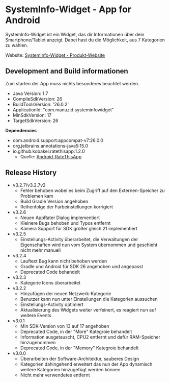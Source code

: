 # SystemInfo-Widget - App for Android

SystemInfo-Widget ist ein Widget, das dir Informationen über dein Smartphone/Tablet anzeigt. Dabei hast du die Möglichkeit, aus 7 Kategorien zu wählen.

Website: [SystemInfo-Widget - Produkt-Website](http://systeminfowidget.manuzid.de/)

## Development and Build informationen

Zum starten der App muss nichts besonderes beachtet werden.

* Java Version: 1.7
* CompileSdkVersion: 26
* BuildToolsVersion: '26.0.2'
* ApplicationId: "com.manuzid.systeminfowidget"
* MinSdkVersion: 17
* TargetSdkVersion: 26

**Dependencies**

* com.android.support:appcompat-v7:26.0.0
* org.jetbrains:annotations-java5:15.0
* io.github.kobakei:ratethisapp:1.2.0
    * Quelle: [Android-RateThisApp](https://github.com/kobakei/Android-RateThisApp)

## Release History

* v3.2.7/v3.2.7v2
    * Fehler behoben wobei es beim Zugriff auf den Externen-Speicher zu Problemen kam
    * Build Gradle Version angehoben
    * Reihenfolge der Farbeinstellungen korrigiert
* v3.2.6
    * Neuen AppRater Dialog implementiert
    * Kleinere Bugs behoben und Typos entfernt
    * Kamera Support für SDK größer gleich 21 implementiert
* v3.2.5
    * Einstellungs-Activity überarbeitet, die Verwaltungen der Eigenschaften wird nun vom System übernommen und geschieht nicht mehr manuell
* v3.2.4
    * Lauftext Bug kann nicht behoben werden
    * Gradle und Android für SDK 26 angehoben und angepasst
    * Deprecated Code behandelt
* v3.2.3
    * Kategorie Icons überarbeitet
* v3.2.2
    * Hinzufügen der neuen Netzwerk-Kategorie
    * Benutzer kann nun unter Einstellungen die Kategorien aussuchen
    * Einstellungs-Activity optimiert
    * Aktualisierung des Widgets weiter verfeinert, es reagiert nun auf weitere Events
* v3.0.1
    * Min SDK-Version von 13 auf 17 angehoben
    * Deprecated Code, in der "More" Kategroie behandelt 
    * Information ausgetauscht, CPU2 entfernt und dafür RAM-Speicher hinzugenommen
    * Deprecated Code, in der "Memory" Kategroie behandelt 
* v3.0.0
    * Überarbeiten der Software-Architektur, sauberes Design
    * Kategorien dahingehend erweitert das nun der App dynamisch weitere Kategorien hinzugefügt werden können
    * Nicht mehr verwendetes entfernt
